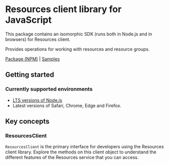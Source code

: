 # Resources client library for JavaScript

This package contains an isomorphic SDK (runs both in Node.js and in browsers) for Resources client.

Provides operations for working with resources and resource groups.

[Package (NPM)](https://www.npmjs.com/package/resources) |
[Samples](https://github.com/Azure-Samples/azure-samples-js-management)

## Getting started

### Currently supported environments

- [LTS versions of Node.js](https://nodejs.org/about/releases/)
- Latest versions of Safari, Chrome, Edge and Firefox.




## Key concepts

### ResourcesClient

`ResourcesClient` is the primary interface for developers using the Resources client library. Explore the methods on this client object to understand the different features of the Resources service that you can access.

